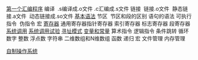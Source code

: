 [第一个汇编程序](第一个汇编程序.md)
	编译
		​	.s编译成.o文件
			.c汇编成.s文件
	​链接
		​	链接.o文件
		​	静态链接.a文件
		​	动态链接成.so文件
[基本语法](基本语法.md)
	​节区
		​	节区和段的区别
	​语句的语法
		​	可执行指令
		​	伪指令
	​宏
[寄存器](寄存器.md)
	​通用寄存器
	​指针寄存器
	​索引寄存器
	​标志寄存器
	​段寄存器
[系统调用](https://www.tutorialspoint.com/assembly_programming/assembly_system_calls.htm)
	[系统调用试验](系统调用试验.md)
[寻址模式](寻址模式.md)
[变量和常量](变量和常量.md)
算术指令
逻辑指令
条件跳转
循环
数字
	整数
	浮点数
字符串
二维数组和N维数组
函数
递归
宏
文件管理
内存管理

[自制操作系统](自制操作系统/自制操作系统.md)
